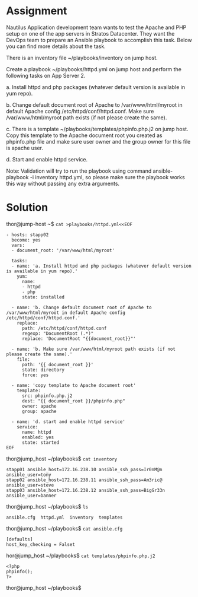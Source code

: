 # Assignment

Nautilus Application development team wants to test the Apache and PHP setup on one of the app servers in Stratos Datacenter. They want the DevOps team to prepare an Ansible playbook to accomplish this task. Below you can find more details about the task.



There is an inventory file ~/playbooks/inventory on jump host.

Create a playbook ~/playbooks/httpd.yml on jump host and perform the following tasks on App Server 2.

a. Install httpd and php packages (whatever default version is available in yum repo).

b. Change default document root of Apache to /var/www/html/myroot in default Apache config /etc/httpd/conf/httpd.conf. Make sure /var/www/html/myroot path exists (if not please create the same).

c. There is a template ~/playbooks/templates/phpinfo.php.j2 on jump host. Copy this template to the Apache document root you created as phpinfo.php file and make sure user owner and the group owner for this file is apache user.

d. Start and enable httpd service.

Note: Validation will try to run the playbook using command ansible-playbook -i inventory httpd.yml, so please make sure the playbook works this way without passing any extra arguments.


# Solution

thor@jump-host ~$ `cat >playbooks/httpd.yml<<EOF`
```
- hosts: stapp02
  become: yes
  vars:
  - document_root: '/var/www/html/myroot'

  tasks:
  - name: 'a. Install httpd and php packages (whatever default version is available in yum repo).'
    yum:
      name:
      - httpd
      - php
      state: installed

  - name: 'b. Change default document root of Apache to /var/www/html/myroot in default Apache config /etc/httpd/conf/httpd.conf.'
    replace:
      path: /etc/httpd/conf/httpd.conf
      regexp: "DocumentRoot (.*)"
      replace: 'DocumentRoot "{{document_root}}"'

  - name: 'b. Make sure /var/www/html/myroot path exists (if not please create the same).'
    file:
      path: '{{ document_root }}'
      state: directory
      force: yes

  - name: 'copy template to Apache document root'
    template:
      src: phpinfo.php.j2
      dest: "{{ document_root }}/phpinfo.php"
      owner: apache
      group: apache

  - name: 'd. start and enable httpd service'
    service:
      name: httpd
      enabled: yes
      state: started                                                
EOF
```
thor@jump_host ~/playbooks$ `cat inventory`
```
stapp01 ansible_host=172.16.238.10 ansible_ssh_pass=Ir0nM@n ansible_user=tony
stapp02 ansible_host=172.16.238.11 ansible_ssh_pass=Am3ric@ ansible_user=steve
stapp03 ansible_host=172.16.238.12 ansible_ssh_pass=BigGr33n ansible_user=banner
```
                                                
thor@jump_host ~/playbooks$ `ls`
```
ansible.cfg  httpd.yml  inventory  templates
```
thor@jump_host ~/playbooks$ `cat ansible.cfg`
```
[defaults]
host_key_checking = Falset
```
hor@jump_host ~/playbooks$ `cat templates/phpinfo.php.j2` 
```
<?php
phpinfo();
?>
```
thor@jump_host ~/playbooks$
